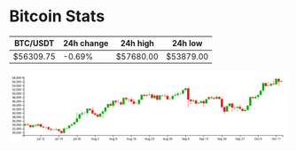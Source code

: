 # Bitcoin Stats

BTC/USDT|24h change|24h high|24h low|
|---|---|---|---|
|$56309.75|-0.69%|$57680.00|$53879.00|

<img src="./chart.svg">
